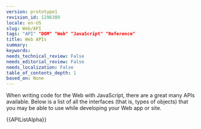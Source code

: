 ```yaml
---
version: prototype1
revision_id: 1296389
locale: en-US
slug: Web/API
tags: "API" "DOM" "Web" "JavaScript" "Reference"
title: Web APIs
summary: 
keywords: 
needs_technical_review: False
needs_editorial_review: False
needs_localization: False
table_of_contents_depth: 1
based_on: None
---
```

<p><span class="seoSummary">When writing code for the Web with JavaScript, there are a great many APIs available. Below is a list of all the interfaces (that is, types of objects) that you may be able to use while developing your Web app or site.</span></p>

<div>{{APIListAlpha}}</div>

